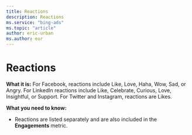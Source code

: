 ```yaml
---
title: Reactions
description: Reactions
ms.service: "bing-ads"
ms.topic: "article"
author: eric-urban
ms.author: eur
---
```


# Reactions

**What it is:** For Facebook, reactions include Like, Love, Haha, Wow, Sad, or Angry. For LinkedIn reactions include Like, Celebrate, Curious, Love, Insightful, or Support. For Twitter and Instagram, reactions are Likes.

**What you need to know:**
- Reactions are listed separately and are also included in the **Engagements** metric.


